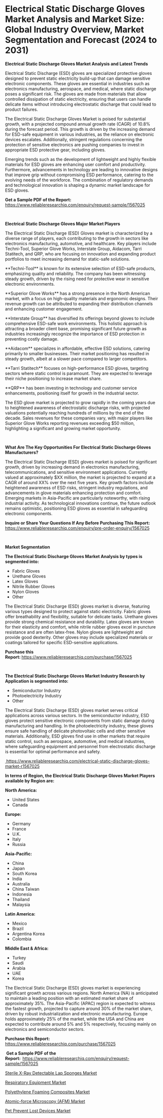 <p><h1>Electrical Static Discharge Gloves Market Analysis and Market Size: Global Industry Overview, Market Segmentation and Forecast (2024 to 2031)</h1></p><p><strong>Electrical Static Discharge Gloves Market Analysis and Latest Trends</strong></p>
<p><p>Electrical Static Discharge (ESD) gloves are specialized protective gloves designed to prevent static electricity build-up that can damage sensitive electronic components. These gloves are essential in industries such as electronics manufacturing, aerospace, and medical, where static discharge poses a significant risk. The gloves are made from materials that allow controlled dissipation of static electricity, ensuring that users can handle delicate items without introducing electrostatic discharge that could lead to product failures.</p><p>The Electrical Static Discharge Gloves Market is poised for substantial growth, with a projected compound annual growth rate (CAGR) of 10.8% during the forecast period. This growth is driven by the increasing demand for ESD-safe equipment in various industries, as the reliance on electronic devices escalates. Additionally, stringent regulations concerning the protection of sensitive electronics are pushing companies to invest in appropriate ESD protective gear, including gloves. </p><p>Emerging trends such as the development of lightweight and highly flexible materials for ESD gloves are enhancing user comfort and productivity. Furthermore, advancements in technology are leading to innovative designs that improve grip without compromising ESD performance, catering to the evolving needs of the workforce. The combination of regulatory demands and technological innovation is shaping a dynamic market landscape for ESD gloves.</p></p>
<p><strong>Get a Sample PDF of the Report:&nbsp;</strong> <a href="https://www.reliableresearchiq.com/enquiry/request-sample/1567025?utm_campaign=1594&utm_medium=2&utm_source=Github&utm_content=ia&utm_term=13102024&utm_id=electrical-static-discharge-gloves">https://www.reliableresearchiq.com/enquiry/request-sample/1567025</a></p>
<p>&nbsp;</p>
<p><strong>Electrical Static Discharge Gloves Major Market Players</strong></p>
<p><p>The Electrical Static Discharge (ESD) Gloves market is characterized by a diverse range of players, each contributing to the growth in sectors like electronics manufacturing, automotive, and healthcare. Key players include Techni-Tool, Superior Glove Works, Interstate Group, Aidacom, Tarri Statitech, and QRP, who are focusing on innovation and expanding product portfolios to meet increasing demand for static-safe solutions.</p><p>**Techni-Tool** is known for its extensive selection of ESD-safe products, emphasizing quality and reliability. The company has been witnessing steady growth, driven by the rising need for protective wear in sensitive electronic environments. </p><p>**Superior Glove Works** has a strong presence in the North American market, with a focus on high-quality materials and ergonomic designs. Their revenue growth can be attributed to expanding their distribution channels and enhancing customer engagement.</p><p>**Interstate Group** has diversified its offerings beyond gloves to include comprehensive ESD-safe work environments. This holistic approach is attracting a broader client base, promising significant future growth as industries increasingly recognize the importance of ESD protection in preventing costly damage.</p><p>**Aidacom** specializes in affordable, effective ESD solutions, catering primarily to smaller businesses. Their market positioning has resulted in steady growth, albeit at a slower pace compared to larger competitors.</p><p>**Tarri Statitech** focuses on high-performance ESD gloves, targeting sectors where static control is paramount. They are expected to leverage their niche positioning to increase market share.</p><p>**QRP** has been investing in technology and customer service enhancements, positioning itself for growth in the industrial sector.</p><p>The ESD glove market is projected to grow rapidly in the coming years due to heightened awareness of electrostatic discharge risks, with projected valuations potentially reaching hundreds of millions by the end of the decade. Sales revenues for these companies vary, with major players like Superior Glove Works reporting revenues exceeding $50 million, highlighting a significant and growing market opportunity.</p></p>
<p>&nbsp;</p>
<p><strong>What Are The Key Opportunities For Electrical Static Discharge Gloves Manufacturers?</strong></p>
<p><p>The Electrical Static Discharge (ESD) gloves market is poised for significant growth, driven by increasing demand in electronics manufacturing, telecommunications, and sensitive environment applications. Currently valued at approximately $XX million, the market is projected to expand at a CAGR of around XX% over the next five years. Key growth factors include heightened awareness of ESD risks, stringent industry regulations, and advancements in glove materials enhancing protection and comfort. Emerging markets in Asia-Pacific are particularly noteworthy, with rising industrial activity. As technological innovations continue, the future outlook remains optimistic, positioning ESD gloves as essential in safeguarding electronic components.</p></p>
<p><strong>Inquire or Share Your Questions If Any Before Purchasing This Report:</strong> <a href="https://www.reliableresearchiq.com/enquiry/pre-order-enquiry/1567025?utm_campaign=1594&utm_medium=2&utm_source=Github&utm_content=ia&utm_term=13102024&utm_id=electrical-static-discharge-gloves">https://www.reliableresearchiq.com/enquiry/pre-order-enquiry/1567025</a></p>
<p>&nbsp;</p>
<p><strong>Market Segmentation</strong></p>
<p><strong>The Electrical Static Discharge Gloves Market Analysis by types is segmented into:</strong></p>
<p><ul><li>Fabric Gloves</li><li>Urethane Gloves</li><li>Latex Gloves</li><li>Nitrile Rubber Gloves</li><li>Nylon Gloves</li><li>Other</li></ul></p>
<p><p>The Electrical Static Discharge (ESD) gloves market is diverse, featuring various types designed to protect against static electricity. Fabric gloves offer breathability and flexibility, suitable for delicate tasks. Urethane gloves provide strong chemical resistance and durability. Latex gloves are known for their elasticity and comfort, while nitrile rubber gloves excel in puncture resistance and are often latex-free. Nylon gloves are lightweight and provide good dexterity. Other gloves may include specialized materials or coatings tailored for specific ESD-sensitive applications.</p></p>
<p><strong>Purchase this Report:&nbsp;</strong><a href="https://www.reliableresearchiq.com/purchase/1567025?utm_campaign=1594&utm_medium=2&utm_source=Github&utm_content=ia&utm_term=13102024&utm_id=electrical-static-discharge-gloves">https://www.reliableresearchiq.com/purchase/1567025</a></p>
<p>&nbsp;</p>
<p><strong>The Electrical Static Discharge Gloves Market Industry Research by Application is segmented into:</strong></p>
<p><ul><li>Semiconductor Industry</li><li>Photoelectricity Industry</li><li>Other</li></ul></p>
<p><p>The Electrical Static Discharge (ESD) gloves market serves critical applications across various sectors. In the semiconductor industry, ESD gloves protect sensitive electronic components from static damage during manufacturing and handling. In the photoelectricity industry, these gloves ensure safe handling of delicate photovoltaic cells and other sensitive materials. Additionally, ESD gloves find use in other markets that require static control, such as aerospace, automotive, and medical industries, where safeguarding equipment and personnel from electrostatic discharge is essential for optimal performance and safety.</p></p>
<p><a href="https://www.reliableresearchiq.com/electrical-static-discharge-gloves-market-r1567025?utm_campaign=1594&utm_medium=2&utm_source=Github&utm_content=ia&utm_term=13102024&utm_id=electrical-static-discharge-gloves">&nbsp;https://www.reliableresearchiq.com/electrical-static-discharge-gloves-market-r1567025</a></p>
<p><strong>In terms of Region, the Electrical Static Discharge Gloves Market Players available by Region are:</strong></p>
<p>
    <p> <strong> North America: </strong>
        <ul>
            <li>United States</li>
            <li>Canada</li>
        </ul>
        </p> 
    <p> <strong> Europe: </strong>
        <ul>
            <li>Germany</li>
            <li>France</li>
            <li>U.K.</li>
            <li>Italy</li>
            <li>Russia</li>
        </ul>
        </p> 
    <p> <strong> Asia-Pacific: </strong>
        <ul>
            <li>China</li>
            <li>Japan</li>
            <li>South Korea</li>
            <li>India</li>
            <li>Australia</li>
            <li>China Taiwan</li>
            <li>Indonesia</li>
            <li>Thailand</li>
            <li>Malaysia</li>
        </ul>
        </p> 
    <p> <strong> Latin America: </strong>
        <ul>
            <li>Mexico</li>
            <li>Brazil</li>
            <li>Argentina Korea</li>
            <li>Colombia</li>
        </ul>
        </p> 
    <p> <strong> Middle East & Africa: </strong>
        <ul>
            <li>Turkey</li>
            <li>Saudi</li>
            <li>Arabia</li>
            <li>UAE</li>
            <li>Korea</li>
        </ul>
    </p>
    </p>
<p><p>The Electrical Static Discharge (ESD) gloves market is experiencing significant growth across various regions. North America (NA) is anticipated to maintain a leading position with an estimated market share of approximately 35%. The Asia-Pacific (APAC) region is expected to witness the fastest growth, projected to capture around 30% of the market share, driven by robust industrialization and electronic manufacturing. Europe holds approximately 25% of the market, while the USA and China are expected to contribute around 5% and 5% respectively, focusing mainly on electronics and semiconductor sectors.</p></p>
<p><strong>Purchase this Report: </strong><a href="https://www.reliableresearchiq.com/purchase/1567025?utm_campaign=1594&utm_medium=2&utm_source=Github&utm_content=ia&utm_term=13102024&utm_id=electrical-static-discharge-gloves">https://www.reliableresearchiq.com/purchase/1567025</a></p>
<p>&nbsp;<strong>Get a Sample PDF of the Report:&nbsp;&nbsp;</strong><a href="https://www.reliableresearchiq.com/enquiry/request-sample/1567025?utm_campaign=1594&utm_medium=2&utm_source=Github&utm_content=ia&utm_term=13102024&utm_id=electrical-static-discharge-gloves">https://www.reliableresearchiq.com/enquiry/request-sample/1567025</a></p>
<p><strong></strong></p>
<p><p><a href="https://www.linkedin.com/pulse/global-sterile-x-ray-detectable-lap-sponges-market-sector2024-6uuif?utm_campaign=1594&utm_medium=2&utm_source=Github&utm_content=ia&utm_term=13102024&utm_id=electrical-static-discharge-gloves">Sterile X-Ray Detectable Lap Sponges Market</a></p><p><a href="https://www.linkedin.com/pulse/how-regional-markets-adapting-respiratory-equipment-market-wlehe?utm_campaign=1594&utm_medium=2&utm_source=Github&utm_content=ia&utm_term=13102024&utm_id=electrical-static-discharge-gloves">Respiratory Equipment Market</a></p><p><a href="https://www.linkedin.com/pulse/top-trends-transforming-polyethylene-foaming-composites-market-sp43e?utm_campaign=1594&utm_medium=2&utm_source=Github&utm_content=ia&utm_term=13102024&utm_id=electrical-static-discharge-gloves">Polyethylene Foaming Composites Market</a></p><p><a href="https://www.linkedin.com/pulse/atomic-force-microscopy-afm-market-navigating-challenges-unlocking-c82nc?utm_campaign=1594&utm_medium=2&utm_source=Github&utm_content=ia&utm_term=13102024&utm_id=electrical-static-discharge-gloves">Atomic-force Microscopy (AFM) Market</a></p><p><a href="https://www.linkedin.com/pulse/pet-prevent-lost-devices-market-outlook-share-analysis-hncze?utm_campaign=1594&utm_medium=2&utm_source=Github&utm_content=ia&utm_term=13102024&utm_id=electrical-static-discharge-gloves">Pet Prevent Lost Devices Market</a></p></p>